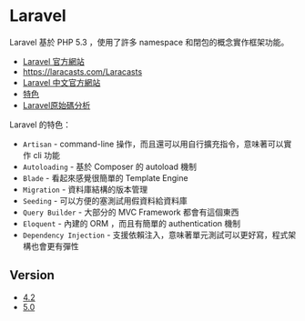 # Laravel

Laravel 基於 PHP 5.3 ，使用了許多 namespace 和閉包的概念實作框架功能。

* [Laravel 官方網站](http://laravel.com/)
* https://laracasts.com/Laracasts
* [Laravel 中文官方網站](http://laravel.tw/)
* [特色](http://blog.roachking.net/blog/2012/10/28/a-clean-and-classy-php-framework-laravel/)
* [Laravel原始碼分析](http://blog.turn.tw/?page_id=796)

Laravel 的特色：

* `Artisan` - command-line 操作，而且還可以用自行擴充指令，意味著可以實作 cli 功能
* `Autoloading` - 基於 Composer 的 autoload 機制
* `Blade` - 看起來感覺很簡單的 Template Engine
* `Migration` - 資料庫結構的版本管理
* `Seeding` - 可以方便的塞測試用假資料給資料庫
* `Query Builder` - 大部分的 MVC Framework 都會有這個東西
* `Eloquent` - 內建的 ORM ，而且有簡單的 authentication 機制
* `Dependency Injection` - 支援依賴注入，意味著單元測試可以更好寫，程式架構也會更有彈性

## Version

* [4.2](4.2)
* [5.0](5.0)
